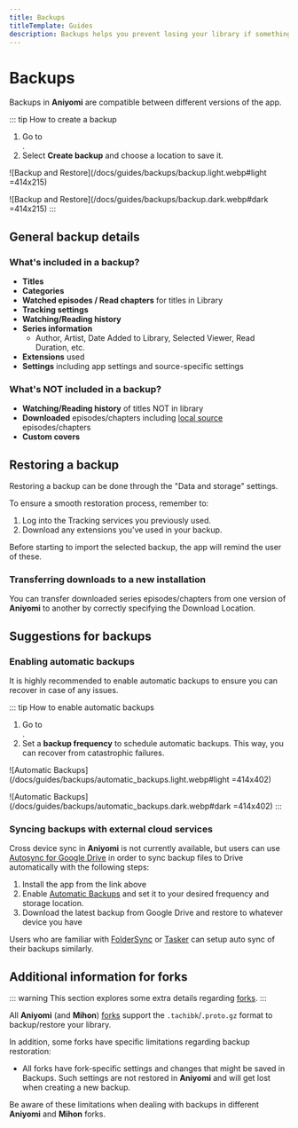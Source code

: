 ```yaml
---
title: Backups
titleTemplate: Guides
description: Backups helps you prevent losing your library if something happens.
---
```


# Backups

Backups in **Aniyomi** are compatible between different versions of the app.

::: tip How to create a backup
1. Go to <nav to="data-and-storage">.
1. Select **Create backup** and choose a location to save it.

![Backup and Restore](/docs/guides/backups/backup.light.webp#light =414x215)

![Backup and Restore](/docs/guides/backups/backup.dark.webp#dark =414x215)
:::

## General backup details

### What's included in a backup?
- **Titles**
- **Categories**
- **Watched episodes / Read chapters** for titles in Library
- **Tracking settings**
- **Watching/Reading history**
- **Series information**
  - Author, Artist, Date Added to Library, Selected Viewer, Read Duration, etc.
- **Extensions** used
- **Settings** including app settings and source-specific settings

### What's NOT included in a backup?
- **Watching/Reading history** of titles NOT in library
- **Downloaded** episodes/chapters including [local source](/docs/faq/browse/local-source.md) episodes/chapters
- **Custom covers**

## Restoring a backup
Restoring a backup can be done through the "Data and storage" settings.

To ensure a smooth restoration process, remember to:

1. Log into the Tracking services you previously used.
1. Download any extensions you've used in your backup.

Before starting to import the selected backup, the app will remind the user of these.

### Transferring downloads to a new installation
You can transfer downloaded series episodes/chapters from one version of **Aniyomi** to another
by correctly specifying the Download Location.

## Suggestions for backups

### Enabling automatic backups
It is highly recommended to enable automatic backups to ensure you can recover in case of any issues.

::: tip How to enable automatic backups
1. Go to <nav to="data-and-storage">.
1. Set a **backup frequency** to schedule automatic backups.
This way, you can recover from catastrophic failures.

![Automatic Backups](/docs/guides/backups/automatic_backups.light.webp#light =414x402)

![Automatic Backups](/docs/guides/backups/automatic_backups.dark.webp#dark =414x402)
:::

### Syncing backups with external cloud services
Cross device sync in **Aniyomi** is not currently available, but users can use
[Autosync for Google Drive](https://play.google.com/store/apps/details?id=com.ttxapps.drivesync)
in order to sync backup files to Drive automatically with the following steps:

1. Install the app from the link above
2. Enable [Automatic Backups](/docs/guides/backups#enabling-automatic-backups) and set it to your desired frequency and storage location.
3. Download the latest backup from Google Drive and restore to whatever device you have

Users who are familiar with [FolderSync](https://play.google.com/store/apps/details?id=dk.tacit.android.foldersync.lite)
or [Tasker](https://play.google.com/store/apps/details?id=net.dinglisch.android.taskerm) can setup auto sync of their backups similarly.

## Additional information for forks

::: warning
This section explores some extra details regarding [forks](/forks/).
:::

All **Aniyomi** (and **Mihon**) [forks](/forks/) support the `.tachibk`/`.proto.gz` format to backup/restore your library.

In addition, some forks have specific limitations regarding backup restoration:

- All forks have fork-specific settings and changes that might be saved in Backups.
  Such settings are not restored in **Aniyomi** and will get lost when creating a new backup.

Be aware of these limitations when dealing with backups in different **Aniyomi** and **Mihon** forks.
